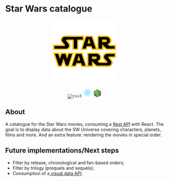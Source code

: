 # Star Wars catalogue
<p align="center">
<img alt="readme-logo" src="./src/assets/logo.png" height="200" width="200">
</p>
<p align="center">
<code><img alt="css3" height="23" src="https://camo.githubusercontent.com/2435c2a64789b8a71c701a1a593b4a6e6869789bfb0626e515dc2a6b6dffa6c5/68747470733a2f2f696d672e736869656c64732e696f2f62616467652f2d435353332d3135373242363f7374796c653d666c61742d737175617265266c6f676f3d63737333"></code>
<code><img alt="react" height="30" src="https://raw.githubusercontent.com/github/explore/80688e429a7d4ef2fca1e82350fe8e3517d3494d/topics/react/react.png"></code>
<code><img alt="nodejs" height="26" src="https://raw.githubusercontent.com/github/explore/80688e429a7d4ef2fca1e82350fe8e3517d3494d/topics/nodejs/nodejs.png"></code>


## About

A catalogue for the Star Wars movies, consuming a [Rest API](https://swapi.dev/) with React. The goal is to display data about the SW Universe covering characters, planets, films and more. And an extra feature: rendering the movies in special order. 

## Future implementations/Next steps
- Filter by release, chronological and fan-based orders; 
- Filter by trilogy (prequels and sequels);
- Consumption of a[ visual data API](https://starwars-visualguide.com/#/films?page=1).
